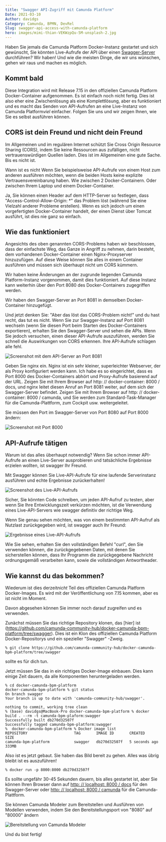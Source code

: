 ```yaml
---
title: "Swagger API-Zugriff mit Camunda Platform"
Date: 2021-03-10
Author: davidgs
Category: Camunda, BPMN, DevRel
Slug: swagger-api-access-with-camunda-platform
hero: images/mimi-thian-VEKWzpQu-5M-unsplash-2.jpg
---
```


Haben Sie jemals die Camunda Platform Docker-Instanz gestartet und sich gewünscht, Sie könnten Live-Aufrufe der API über einen [Swagger-Server](https://swagger.io) durchführen? Wir haben! Und wie die meisten Dinge, die wir uns wünschen, gehen wir raus und machen es möglich.

## Kommt bald

Diese Integration wird mit Release 7.15 in den offiziellen Camunda Platform Docker-Container aufgenommen. Es ist einfach noch nicht fertig. Dies ist also eher eine Zwischenlösung als eine Komplettlösung, aber es funktioniert und es macht das Senden von API-Aufrufen an eine Live-Instanz von Camunda Platform*viel* einfacher. Folgen Sie uns und wir zeigen Ihnen, wie Sie es selbst ausführen können.

## CORS ist dein Freund und nicht dein Freund

Im Allgemeinen und im regulären Internet schützt Sie Cross Origin Resource Sharing (CORS), indem Sie keine Ressourcen aus zufälligen, nicht vertrauenswürdigen Quellen laden. Dies ist im Allgemeinen eine gute Sache. Bis es nicht ist.

Wann ist es nicht Wenn Sie beispielsweise API-Aufrufe von einem Host zum anderen ausführen möchten, wenn die beiden Hosts keine explizite Vertrauensvereinbarung haben. Wie zwischen 2 Docker-Containern. Oder zwischen Ihrem Laptop und einem Docker-Container.

Ja, Sie können einen Header auf dem HTTP-Server so festlegen, dass "Access-Control-Allow-Origin: *" das Problem löst (während Sie eine Vielzahl anderer Probleme erstellen). Wenn es sich jedoch um einen vorgefertigten Docker-Container handelt, der einen Dienst über Tomcat ausführt, ist dies nie ganz so einfach.

## Wie das funktioniert

Angesichts des oben genannten CORS-Problems haben wir beschlossen, dass der einfachste Weg, das Ganze in Angriff zu nehmen, darin besteht, dem vorhandenen Docker-Container einen Nginx-Proxyserver hinzuzufügen. Auf diese Weise können Sie alles in einem Container ausführen und müssen sich überhaupt nicht um CORS kümmern.

Wir haben keine Änderungen an der zugrunde liegenden Camunda Platform-Instanz vorgenommen, damit dies funktioniert. Auf diese Instanz kann weiterhin über den Port 8080 des Docker-Containers zugegriffen werden.

Wir haben den Swagger-Server an Port 8081 in demselben Docker-Container hinzugefügt.

Und jetzt denken Sie: "Aber das löst das CORS-Problem nicht!" und du hast recht, das tut es nicht. Wenn Sie zur Swagger-Instanz auf Port 8081 wechseln (wenn Sie diesen Port beim Starten des Docker-Containers exportieren), erhalten Sie den Swagger-Server und sehen die APIs. Wenn Sie jedoch versuchen, einen dieser API-Aufrufe auszuführen, werden Sie schnell die Auswirkungen von CORS erkennen. Ihre API-Aufrufe schlagen alle fehl.

![Screenshot mit dem API-Server an Port 8081](images/Screen%20Shot%202021-02-19%20at%2012.19.33%20PM.png)

Geben Sie nginx ein. Nginx ist ein sehr kleiner, superleichter Webserver, der als Proxy konfiguriert werden kann. Ich habe es so eingerichtet, dass es Port 8000 des Docker-Containers abhört und Proxy-Aufrufe basierend auf der URL. Zeigen Sie mit Ihrem Browser auf http: // docker-container: 8000 / docs, und nginx leitet diesen Anruf an Port 8081 weiter, auf dem sich der Swagger-Server befindet. Zeigen Sie mit Ihrem Browser auf http: // docker-container: 8000 / camunda, und Sie werden zum Standard-Task-Manager für die Camunda-Plattform, zum Cockpit usw. weitergeleitet.

Sie müssen den Port im Swagger-Server von Port 8080 auf Port 8000 ändern:

![Screenshot mit Port 8000](images/Screen%20Shot%202021-02-19%20at%2012.21.08%20PM.png)

## API-Aufrufe tätigen

Warum ist das alles überhaupt notwendig? Wenn Sie schon immer API-Aufrufe an einen Live-Server ausprobieren und tatsächliche Ergebnisse erzielen wollten, ist swagger Ihr Freund.

Mit Swagger können Sie Live-API-Aufrufe für eine laufende Serverinstanz ausführen und echte Ergebnisse zurückerhalten!

![Screenshot des Live-API-Aufrufs](images/Screen%20Shot%202021-02-19%20at%2012.21.36%20PM.png)

Sicher, Sie könnten Code schreiben, um jeden API-Aufruf zu testen, aber wenn Sie Ihre Entwicklungszeit verkürzen möchten, ist die Verwendung eines Live-API-Servers wie swagger definitiv der richtige Weg.

Wenn Sie genau sehen möchten, was von einem bestimmten API-Aufruf als Nutzlast zurückgegeben wird, ist swagger auch Ihr Freund:

![Ergebnisse eines Live-API-Aufrufs](images/Screen%20Shot%202021-02-22%20at%2010.46.52%20AM.png)

Wie Sie sehen, erhalten Sie den vollständigen Befehl "curl", den Sie verwenden können, die zurückgegebenen Daten, mit denen Sie sicherstellen können, dass Ihr Programm die zurückgegebene Nachricht ordnungsgemäß verarbeiten kann, sowie die vollständigen Antwortheader.

## Wie kannst du das bekommen?

Wiederum ist dies derzeit*nicht* Teil des offiziellen Camunda Platform Docker-Images. Es wird mit der Veröffentlichung von 7.15 kommen, aber es ist nicht im Moment.

Davon abgesehen können Sie immer noch darauf zugreifen und es verwenden.

Zunächst müssen Sie das richtige Repository klonen, das [hier] ist (https://github.com/camunda-community-hub/docker-camunda-bpm-platform/tree/swagger). Dies ist ein Klon des offiziellen Camunda Platform Docker-Repositorys und ein spezieller "Swagger" -Zweig.

```
% git clone https://github.com/camunda-community-hub/docker-camunda-bpm-platform/tree/swagger
```
sollte es für dich tun.

Jetzt müssen Sie das in ein richtiges Docker-Image einbauen. Dies kann einige Zeit dauern, da alle Komponenten heruntergeladen werden.

```
% cd docker-camunda-bpm-platform
docker-camunda-bpm-platform % git status
On branch swagger
Your branch is up to date with 'camunda-community-hub/swagger'.

nothing to commit, working tree clean
% (base) davidgs@MacBook-Pro docker-camunda-bpm-platform % docker build . --rm -t camunda-bpm-plaform:swagger
Successfully built db270d32507f
Successfully tagged camunda-bpm-platform:swagger
%  docker-camunda-bpm-platform % Docker image list
REPOSITORY                     TAG       IMAGE ID       CREATED         SIZE
camunda-bpm-platform           swagger   db270d32507f   5 seconds ago   333MB
```
Also ist es jetzt gebaut. Sie haben das Bild bereit zu gehen. Alles was übrig bleibt ist es auszuführen!

```
% docker run -p 8000:8000 db270d32507f
```

Es sollte ungefähr 30-45 Sekunden dauern, bis alles gestartet ist, aber Sie können Ihren Browser dann auf [http: // localhost: 8000 / docs](http://localhost:8000/docs) für den Swagger-Server oder [ http: // localhost: 8000 / camunda](http://localhost:8000/camunda) für die Camunda-Plattform.

Sie können Camunda Modeler zum Bereitstellen und Ausführen von Modellen verwenden, indem Sie den Bereitstellungsport von "8080" auf "80000" ändern

![Bereitstellung von Camunda Modeler](images/Screen%20Shot%202021-02-22%20at%2011.23.19%20AM.png)

Und du bist fertig!
